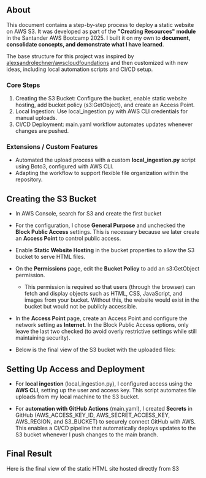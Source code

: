 
## About

This document contains a step-by-step process to deploy a static website on AWS S3. It was developed as part of the **"Creating Resources" module** in the Santander AWS Bootcamp 2025. I built it on my own to **document, consolidate concepts, and demonstrate what I have learned**.

The base structure for this project was inspired by  [alexsandrolechner/awscloudfoundations](https://github.com/alexsandrolechner/awscloudfoundations) and then customized with new ideas, including local automation scripts and CI/CD setup.

### Core Steps

1. Creating the S3 Bucket: Configure the bucket, enable static website hosting, add bucket policy (s3:GetObject), and create an Access Point.
2. Local Ingestion: Use local_ingestion.py with AWS CLI credentials for manual uploads.
3. CI/CD Deployment: main.yaml workflow automates updates whenever changes are pushed.

### Extensions / Custom Features
- Automated the upload process with a custom **local_ingestion.py** script using Boto3, configured with AWS CLI.
- Adapting the workflow to support flexible file organization within the repository.

## Creating the S3 Bucket
* In AWS Console, search for S3 and create the first bucket


* For the configuration, I chose **General Purpose** and unchecked the **Block Public Access** settings. This is necessary because we later create an **Access Point** to control public access.



* Enable **Static Website Hosting** in the bucket properties to allow the S3 bucket to serve HTML files.

* On the **Permissions** page, edit the **Bucket Policy** to add an s3:GetObject permission.
	* This permission is required so that users (through the browser) can fetch and display objects such as HTML, CSS, JavaScript, and images from your bucket. Without this, the website would exist in the bucket but would not be publicly accessible.

* In the **Access Point** page, create an Access Point and configure the network setting as **Internet**. In the Block Public Access options, only leave the last two checked (to avoid overly restrictive settings while still maintaining security).


* Below is the final view of the S3 bucket with the uploaded files:


## Setting Up Access and Deployment

- For **local ingestion** (local_ingestion.py), I configured access using the **AWS CLI**, setting up the user and access key. This script automates file uploads from my local machine to the S3 bucket.
    
- For **automation with GitHub Actions** (main.yaml), I created **Secrets** in GitHub (AWS_ACCESS_KEY_ID, AWS_SECRET_ACCESS_KEY, AWS_REGION, and S3_BUCKET) to securely connect GitHub with AWS. This enables a CI/CD pipeline that automatically deploys updates to the S3 bucket whenever I push changes to the main branch.


## Final Result
Here is the final view of the static HTML site hosted directly from S3
